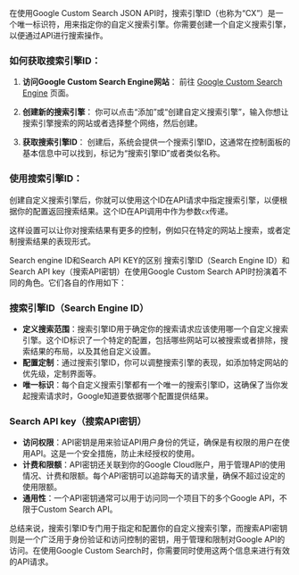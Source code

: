 在使用Google Custom Search JSON API时，搜索引擎ID（也称为“CX”）是一个唯一标识符，用来指定你的自定义搜索引擎。你需要创建一个自定义搜索引擎，以便通过API进行搜索操作。

### 如何获取搜索引擎ID：
1. **访问Google Custom Search Engine网站**：
   前往 [Google Custom Search Engine](https://cse.google.com/cse/) 页面。

2. **创建新的搜索引擎**：
   你可以点击“添加”或“创建自定义搜索引擎”，输入你想让搜索引擎搜索的网站或者选择整个网络，然后创建。

3. **获取搜索引擎ID**：
   创建后，系统会提供一个搜索引擎ID，这通常在控制面板的基本信息中可以找到，标记为“搜索引擎ID”或者类似名称。

### 使用搜索引擎ID：
创建自定义搜索引擎后，你就可以使用这个ID在API请求中指定搜索引擎，以便根据你的配置返回搜索结果。这个ID在API调用中作为参数`cx`传递。

这样设置可以让你对搜索结果有更多的控制，例如只在特定的网站上搜索，或者定制搜索结果的表现形式。

Search engine ID和Search API KEY的区别
搜索引擎ID（Search Engine ID）和Search API key（搜索API密钥）在使用Google Custom Search API时扮演着不同的角色。它们各自的作用如下：

### 搜索引擎ID（Search Engine ID）
- **定义搜索范围**：搜索引擎ID用于确定你的搜索请求应该使用哪一个自定义搜索引擎。这个ID标识了一个特定的配置，包括哪些网站可以被搜索或者排除，搜索结果的布局，以及其他自定义设置。
- **配置定制**：通过搜索引擎ID，你可以调整搜索引擎的表现，如添加特定网站的优先级，定制界面等。
- **唯一标识**：每个自定义搜索引擎都有一个唯一的搜索引擎ID，这确保了当你发起搜索请求时，Google知道要依据哪个配置提供结果。

### Search API key（搜索API密钥）
- **访问权限**：API密钥是用来验证API用户身份的凭证，确保是有权限的用户在使用API。这是一个安全措施，防止未经授权的使用。
- **计费和限额**：API密钥还关联到你的Google Cloud账户，用于管理API的使用情况、计费和限额。每个API密钥可以追踪每天的请求量，确保不超过设定的使用限额。
- **通用性**：一个API密钥通常可以用于访问同一个项目下的多个Google API，不限于Custom Search API。

总结来说，搜索引擎ID专门用于指定和配置你的自定义搜索引擎，而搜索API密钥则是一个广泛用于身份验证和访问控制的密钥，用于管理和限制对Google API的访问。在使用Google Custom Search时，你需要同时使用这两个信息来进行有效的API请求。
